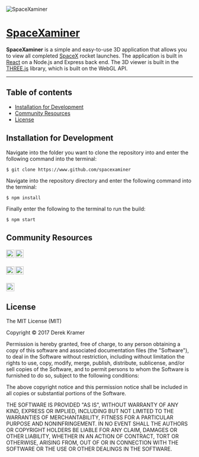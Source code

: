 ![SpaceXaminer](readme-banner.png)  

# [SpaceXaminer](https://www.github.com/derekkramer/spacexaminer "SpaceXaminer")

**SpaceXaminer** is a simple and easy-to-use 3D application that allows you to view all completed [SpaceX](https://spacex.com) rocket launches. The application is built in [React](https://facebook.github.io/react/) on a Node.js and Express back end. The 3D viewer is built in the [THREE.js](https://threejs.org) library, which is built on the WebGL API.

---

## Table of contents

- [Installation for Development](#Installation)
- [Community Resources](#Resources)
- [License](#License)

## Installation for Development

Navigate into the folder you want to clone the repository into and enter the following command into the terminal:

```
$ git clone https://www.github.com/spacexaminer
```

Navigate into the repository directory and enter the following command into the terminal:

```
$ npm install
```

Finally enter the following to the terminal to run the build:

```
$ npm start
```

## Community Resources

##### [<img src="https://upload.wikimedia.org/wikipedia/commons/thumb/7/7e/Node.js_logo_2015.svg/591px-Node.js_logo_2015.svg.png" height="22" align="top">](https://nodejs.org) [<img src="http://www.amt.in/img/services/express.png" height="22" align="top">](https://expressjs.com)
##### [<img src="https://cosmicjs.com/uploads/9c2d95d0-27b0-11e7-b6ae-8108cf4caa96-react.svg" height="22" align="top">](https://facebook.github.io/react/) [<img src="https://www.digitaltactics.co.uk/wp-content/uploads/sites/2/2015/11/three-js-logo-480x368.png" height="22" align="top">](https://threejs.org)
##### [<img src="https://upload.wikimedia.org/wikipedia/commons/thumb/2/25/WebGL_Logo.svg/1443px-WebGL_Logo.svg.png" height="22" align="top">](https://www.khronos.org/webgl/)

## License

The MIT License (MIT)

Copyright &copy; 2017 Derek Kramer

Permission is hereby granted, free of charge, to any person obtaining a copy of this software and associated documentation files (the "Software"), to deal in the Software without restriction, including without limitation the rights to use, copy, modify, merge, publish, distribute, sublicense, and/or sell copies of the Software, and to permit persons to whom the Software is furnished to do so, subject to the following conditions:

The above copyright notice and this permission notice shall be included in all copies or substantial portions of the Software.

THE SOFTWARE IS PROVIDED "AS IS", WITHOUT WARRANTY OF ANY KIND, EXPRESS OR IMPLIED, INCLUDING BUT NOT LIMITED TO THE WARRANTIES OF MERCHANTABILITY, FITNESS FOR A PARTICULAR PURPOSE AND NONINFRINGEMENT. IN NO EVENT SHALL THE AUTHORS OR COPYRIGHT HOLDERS BE LIABLE FOR ANY CLAIM, DAMAGES OR OTHER LIABILITY, WHETHER IN AN ACTION OF CONTRACT, TORT OR OTHERWISE, ARISING FROM, OUT OF OR IN CONNECTION WITH THE SOFTWARE OR THE USE OR OTHER DEALINGS IN THE SOFTWARE.

